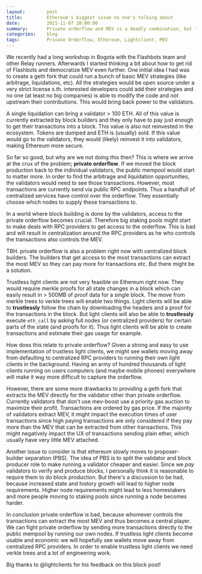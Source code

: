 ```yaml
---
layout:        post
title:         Ethereum's biggest issue no one's talking about
date:          2021-11-07 20:00:00
summary:       Private orderflow and MEV is a deadly combination, but trustless light clients might be able solve it
categories:    blog
tags:          Private Orderflow, Ethereum, Lightclient, MEV
---
```


We recently had a long workshop in Bogota with the Flashbots team and other Relay runners.
Afterwards I started thinking a bit about how to get rid of Flashbots and democratize MEV even further.
One initial idea I had was to create a geth fork that could run a bunch of basic MEV strategies (like arbitrage, liquidations, etc).
All the strategies would be open source under a very strict license s.th. interested developers could add their strategies and no one (at least no big companies) is able to modify the code and *not* upstream their contributions.
This would bring back power to the validators. 

A single liquidation can bring a validator > 100 ETH. 
All of this value is currently extracted by block builders and they only have to pay just enough to get their transactions into a block.
This value is also not reinvested in the ecosystem. 
Tokens are dumped and ETH is (usually) sold.
If this value would go to the validators, they would (likely) reinvest it into validators, making Ethereum more secure.

So far so good, but why are we not doing this then?
This is where we arrive at the crux of the problem; **private orderflow**.
If we moved the block production back to the individual validators, the public mempool would start to matter more.
In order to find the arbitrage and liquidation opportunities, the validators would need to see those transactions.
However, most transactions are currently send via public RPC endpoints. 
Thus a handfull of centralized services have control over the orderflow. 
They essentially choose which nodes to supply these transactions to.

In a world where block building is done by the validators, access to the private orderflow becomes crucial.
Therefore big staking pools might start to make deals with RPC providers to get access to the orderflow.
This is bad and will result in centralization around the RPC providers as he who controls the transactions also controls the MEV.

TBH. private orderflow is also a problem right now with centralized block builders.
The builders that get access to the most transactions can extract the most MEV so they can pay more for transactions etc.
But there might be a solution.

Trustless light clients are not very feasible on Ethereum right now.
They would require merkle proofs for all state changes in a block which can easily result in > 500MB of proof data for a single block.
The move from merkle trees to verkle trees will enable two things.
Light clients will be able to **trustlessly** follow the chain by downloading the headers and a proof for the transactions in the block.
But light clients will also be able to **trustlessly** execute `eth_call` by asking full nodes (or centralized providers) for certain parts of the state (and proofs for it). 
Thus light clients will be able to create transactions and estimate their gas usage for example.

How does this relate to private orderflow?
Given a strong and easy to use implementation of trustless light clients, we might see wallets moving away from defaulting to centralized RPC providers to running their own light clients in the background.
Having an army of hundred thousands of light clients running on users computers (and maybe mobile phones) everywhere will make it way more difficult to capture the orderflow.

However, there are some more drawbacks to providing a geth fork that extracts the MEV directly for the validator other than private orderflow.
Currently validators that don't use mev-boost use a priority gas auction to maximize their profit. 
Transactions are ordered by gas price. 
If the majority of validators extract MEV, it might impact the execution times of user transactions since high paying transactions are only considered if they pay more than the MEV that can be extracted from other transactions.
This might negatively impact the UX of transactions sending plain ether, which usually have very little MEV attached.

Another issue to consider is that ethereum slowly moves to proposer-builder separation (PBS).
The idea of PBS is to split the validator and block producer role to make running a validator cheaper and easier.
Since we *pay* validators to verify and produce blocks, I personally think it is reasonable to require them to do block production.
But there's a discussion to be had, because increased state and history growth will lead to higher node requirements.
Higher node requirements might lead to less homestakers and more people moving to staking pools since running a node becomes harder.

In conclusion private orderflow is bad, because whomever controls the transactions can extract the most MEV and thus becomes a central player.
We can fight private orderflow by sending more transactions directly to the public mempool by running our own nodes.
If trustless light clients become usable and economic we will hopefully see wallets move away from centralized RPC providers.
In order to enable trustless light clients we need verkle trees and a lot of engineering work.

Big thanks to @lightclients for his feedback on this block post! 